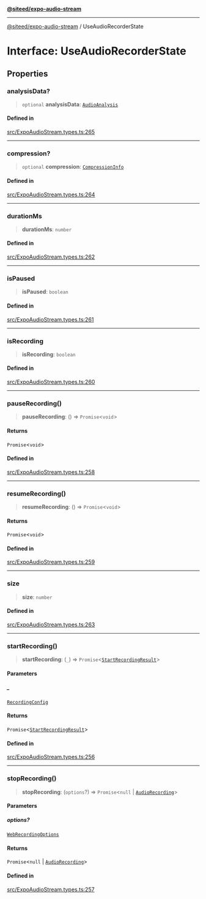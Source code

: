 [**@siteed/expo-audio-stream**](../README.md)

***

[@siteed/expo-audio-stream](../README.md) / UseAudioRecorderState

# Interface: UseAudioRecorderState

## Properties

### analysisData?

> `optional` **analysisData**: [`AudioAnalysis`](AudioAnalysis.md)

#### Defined in

[src/ExpoAudioStream.types.ts:265](https://github.com/deeeed/expo-audio-stream/blob/28be564864425ab95a6773e2bc19f856eb418d1c/packages/expo-audio-stream/src/ExpoAudioStream.types.ts#L265)

***

### compression?

> `optional` **compression**: [`CompressionInfo`](CompressionInfo.md)

#### Defined in

[src/ExpoAudioStream.types.ts:264](https://github.com/deeeed/expo-audio-stream/blob/28be564864425ab95a6773e2bc19f856eb418d1c/packages/expo-audio-stream/src/ExpoAudioStream.types.ts#L264)

***

### durationMs

> **durationMs**: `number`

#### Defined in

[src/ExpoAudioStream.types.ts:262](https://github.com/deeeed/expo-audio-stream/blob/28be564864425ab95a6773e2bc19f856eb418d1c/packages/expo-audio-stream/src/ExpoAudioStream.types.ts#L262)

***

### isPaused

> **isPaused**: `boolean`

#### Defined in

[src/ExpoAudioStream.types.ts:261](https://github.com/deeeed/expo-audio-stream/blob/28be564864425ab95a6773e2bc19f856eb418d1c/packages/expo-audio-stream/src/ExpoAudioStream.types.ts#L261)

***

### isRecording

> **isRecording**: `boolean`

#### Defined in

[src/ExpoAudioStream.types.ts:260](https://github.com/deeeed/expo-audio-stream/blob/28be564864425ab95a6773e2bc19f856eb418d1c/packages/expo-audio-stream/src/ExpoAudioStream.types.ts#L260)

***

### pauseRecording()

> **pauseRecording**: () => `Promise`\<`void`\>

#### Returns

`Promise`\<`void`\>

#### Defined in

[src/ExpoAudioStream.types.ts:258](https://github.com/deeeed/expo-audio-stream/blob/28be564864425ab95a6773e2bc19f856eb418d1c/packages/expo-audio-stream/src/ExpoAudioStream.types.ts#L258)

***

### resumeRecording()

> **resumeRecording**: () => `Promise`\<`void`\>

#### Returns

`Promise`\<`void`\>

#### Defined in

[src/ExpoAudioStream.types.ts:259](https://github.com/deeeed/expo-audio-stream/blob/28be564864425ab95a6773e2bc19f856eb418d1c/packages/expo-audio-stream/src/ExpoAudioStream.types.ts#L259)

***

### size

> **size**: `number`

#### Defined in

[src/ExpoAudioStream.types.ts:263](https://github.com/deeeed/expo-audio-stream/blob/28be564864425ab95a6773e2bc19f856eb418d1c/packages/expo-audio-stream/src/ExpoAudioStream.types.ts#L263)

***

### startRecording()

> **startRecording**: (`_`) => `Promise`\<[`StartRecordingResult`](StartRecordingResult.md)\>

#### Parameters

##### \_

[`RecordingConfig`](RecordingConfig.md)

#### Returns

`Promise`\<[`StartRecordingResult`](StartRecordingResult.md)\>

#### Defined in

[src/ExpoAudioStream.types.ts:256](https://github.com/deeeed/expo-audio-stream/blob/28be564864425ab95a6773e2bc19f856eb418d1c/packages/expo-audio-stream/src/ExpoAudioStream.types.ts#L256)

***

### stopRecording()

> **stopRecording**: (`options`?) => `Promise`\<`null` \| [`AudioRecording`](AudioRecording.md)\>

#### Parameters

##### options?

[`WebRecordingOptions`](WebRecordingOptions.md)

#### Returns

`Promise`\<`null` \| [`AudioRecording`](AudioRecording.md)\>

#### Defined in

[src/ExpoAudioStream.types.ts:257](https://github.com/deeeed/expo-audio-stream/blob/28be564864425ab95a6773e2bc19f856eb418d1c/packages/expo-audio-stream/src/ExpoAudioStream.types.ts#L257)
